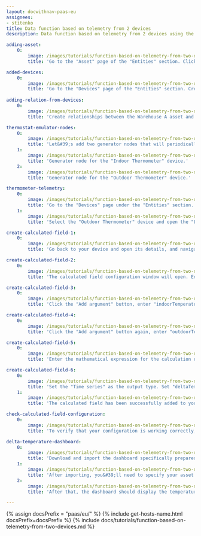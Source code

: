 ```yaml
---
layout: docwithnav-paas-eu
assignees:
- stitenko
title: Data function based on telemetry from 2 devices
description: Data function based on telemetry from 2 devices using the Calculated fields feature

adding-asset:
    0:
        image: /images/tutorials/function-based-on-telemetry-from-two-devices/adding-asset-1-pe.png
        title: 'Go to the "Asset" page of the "Entities" section. Click on the "+" icon in the top right corner of the table, and select "Add new asset" from drop-down menu. Create a new asset and a corresponding asset profile for it. Name the asset "Warehouse A", and the profile — "warehouse".'

added-devices:
    0:
        image: /images/tutorials/function-based-on-telemetry-from-two-devices/adding-devices-1-pe.png
        title: 'Go to the "Devices" page of the "Entities" section. Create two devices named "Indoor Thermometer" and "Outdoor Thermometer". Create a device profile called "thermometer" and assign it to these devices.'
    
adding-relation-from-devices:
    0:
        image: /images/tutorials/function-based-on-telemetry-from-two-devices/adding-relation-from-devices-1-pe.png
        title: 'Create relationships between the Warehouse A asset and the Indoor Thermometer and Outdoor Thermometer devices.'

thermostat-emulator-nodes:
    0:
        image: /images/tutorials/function-based-on-telemetry-from-two-devices/thermostat-emulator-nodes-1-pe.png
        title: 'Let&#39;s add two generator nodes that will periodically produce messages with random temperature readings. Route the messages from these nodes to the device profile node.'
    1:
        image: /images/tutorials/function-based-on-telemetry-from-two-devices/thermostat-emulator-nodes-2-pe.png
        title: 'Generator node for the "Indoor Thermometer" device.'
    2:
        image: /images/tutorials/function-based-on-telemetry-from-two-devices/thermostat-emulator-nodes-3-pe.png
        title: 'Generator node for the "Outdoor Thermometer" device.'

thermometer-telemetry:
    0:
        image: /images/tutorials/function-based-on-telemetry-from-two-devices/indoor-thermometer-telemetry-1-pe.png
        title: 'Go to the "Devices" page under the "Entities" section. Select the "Indoor Thermometer" device and open the "Latest telemetry" tab, where you will see the generated telemetry data.'
    1:
        image: /images/tutorials/function-based-on-telemetry-from-two-devices/outdoor-thermometer-telemetry-1-pe.png
        title: 'Select the "Outdoor Thermometer" device and open the "Latest telemetry" tab, where you will see the generated telemetry data.'

create-calculated-field-1:
    0:
        image: /images/tutorials/function-based-on-telemetry-from-two-devices/create-calculated-field-1-pe.png
        title: 'Go back to your device and open its details, and navigate to the "Calculated fields" tab. Click the "plus" icon button and select "Create new calculated field" from the dropdown menu.'

create-calculated-field-2:
    0:
        image: /images/tutorials/function-based-on-telemetry-from-two-devices/create-calculated-field-2-pe.png
        title: 'The calculated field configuration window will open. Enter a descriptive title for the calculated field. Select "Simple" as the calculated field type. This allows you to perform uses basic mathematical operations and functions.'

create-calculated-field-3:
    0:
        image: /images/tutorials/function-based-on-telemetry-from-two-devices/create-calculated-field-3-pe.png
        title: 'Click the "Add argument" button, enter "indoorTemperature" as the argument name, select the "Indoor Thermometer" device as the entity, keep the argument type as "Latest telemetry", set "temperature" as the time series key, and click "Add".'

create-calculated-field-4:
    0:
        image: /images/tutorials/function-based-on-telemetry-from-two-devices/create-calculated-field-4-pe.png
        title: 'Click the "Add argument" button again, enter "outdoorTemperature" as the argument name, select the "Outdoor Thermometer" device as the entity, keep the argument type as "Latest telemetry", set "temperature" as the time series key, and finally click the "Add" button.'

create-calculated-field-5:
    0:
        image: /images/tutorials/function-based-on-telemetry-from-two-devices/create-calculated-field-5-pe.png
        title: 'Enter the mathematical expression for the calculation using the variables defined in the "Arguments" section.'

create-calculated-field-6:
    0:
        image: /images/tutorials/function-based-on-telemetry-from-two-devices/create-calculated-field-6-pe.png
        title: 'Set the "Time series" as the output type. Set "deltaTemperature" as the name of the variable that will store the calculation result. Optionally, specify the number of decimal places. To finish adding the calculated field, click "Add".'
    1:
        image: /images/tutorials/function-based-on-telemetry-from-two-devices/create-calculated-field-7-pe.png
        title: 'The calculated field has been successfully added to your device.'

check-calculated-field-configuration:
    0:
        image: /images/tutorials/function-based-on-telemetry-from-two-devices/check-calculated-field-configuration-1-pe.png
        title: 'To verify that your configuration is working correctly, go to the “Latest telemetry” tab of the "Warehouse A" asset. If everything is set up properly, you should see the "deltaTemperature" key and its value.'

delta-temperature-dashboard:
    0:
        image: /images/tutorials/function-based-on-telemetry-from-two-devices/delta-temperature-dashboard-1-pe.png
        title: 'Download and import the dashboard specifically prepared for this example to monitor the temperature difference in real time.'
    1:
        image: /images/tutorials/function-based-on-telemetry-from-two-devices/delta-temperature-dashboard-2-pe.png
        title: 'After importing, you&#39;ll need to specify your asset "Warehouse A" in the entity alias to display the correct data.'
    2:
        image: /images/tutorials/function-based-on-telemetry-from-two-devices/delta-temperature-dashboard-3-pe.png
        title: 'After that, the dashboard should display the temperature delta data between the two thermometers of the "Warehouse A" asset.'

---
```


{% assign docsPrefix = "paas/eu/" %}
{% include get-hosts-name.html docsPrefix=docsPrefix %}
{% include docs/tutorials/function-based-on-telemetry-from-two-devices.md %}